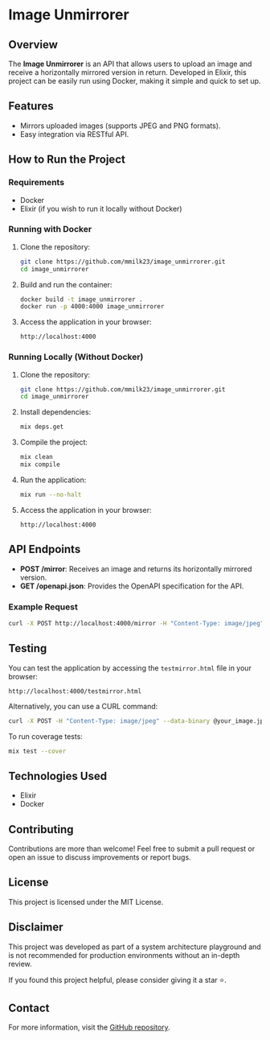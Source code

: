 # Image Unmirrorer

## Overview
The **Image Unmirrorer** is an API that allows users to upload an image and receive a horizontally mirrored version in return. 
Developed in Elixir, this project can be easily run using Docker, making it simple and quick to set up.

## Features
- Mirrors uploaded images (supports JPEG and PNG formats).
- Easy integration via RESTful API.

## How to Run the Project

### Requirements
- Docker
- Elixir (if you wish to run it locally without Docker)

### Running with Docker
1. Clone the repository:
   ```sh
   git clone https://github.com/mmilk23/image_unmirrorer.git
   cd image_unmirrorer
   ```

2. Build and run the container:
   ```sh
   docker build -t image_unmirrorer .
   docker run -p 4000:4000 image_unmirrorer
   ```

3. Access the application in your browser:
   ```
   http://localhost:4000
   ```

### Running Locally (Without Docker)
1. Clone the repository:
   ```sh
   git clone https://github.com/mmilk23/image_unmirrorer.git
   cd image_unmirrorer
   ```

2. Install dependencies:
   ```sh
   mix deps.get
   ```

3. Compile the project:
   ```sh
   mix clean
   mix compile
   ```

4. Run the application:
   ```sh
   mix run --no-halt
   ```

5. Access the application in your browser:
   ```
   http://localhost:4000
   ```

## API Endpoints
- **POST /mirror**: Receives an image and returns its horizontally mirrored version.
- **GET /openapi.json**: Provides the OpenAPI specification for the API.


### Example Request
```sh
curl -X POST http://localhost:4000/mirror -H "Content-Type: image/jpeg" --data-binary @your_image.jpg -o image-mirror.jpg
```

## Testing
You can test the application by accessing the `testmirror.html` file in your browser:
```
http://localhost:4000/testmirror.html
```

Alternatively, you can use a CURL command:
```sh
curl -X POST -H "Content-Type: image/jpeg" --data-binary @your_image.jpg http://localhost:4000/mirror --output image-mirror.jpg
```

To run coverage tests:
```sh
mix test --cover
```

## Technologies Used
- Elixir
- Docker

## Contributing
Contributions are more than welcome! 
Feel free to submit a pull request or open an issue to discuss improvements or report bugs.

## License
This project is licensed under the MIT License.

## Disclaimer
This project was developed as part of a system architecture playground and is not recommended for production environments without an in-depth review.

If you found this project helpful, please consider giving it a star ⭐️.

## Contact
For more information, visit the [GitHub repository](https://github.com/mmilk23/image_unmirrorer).


